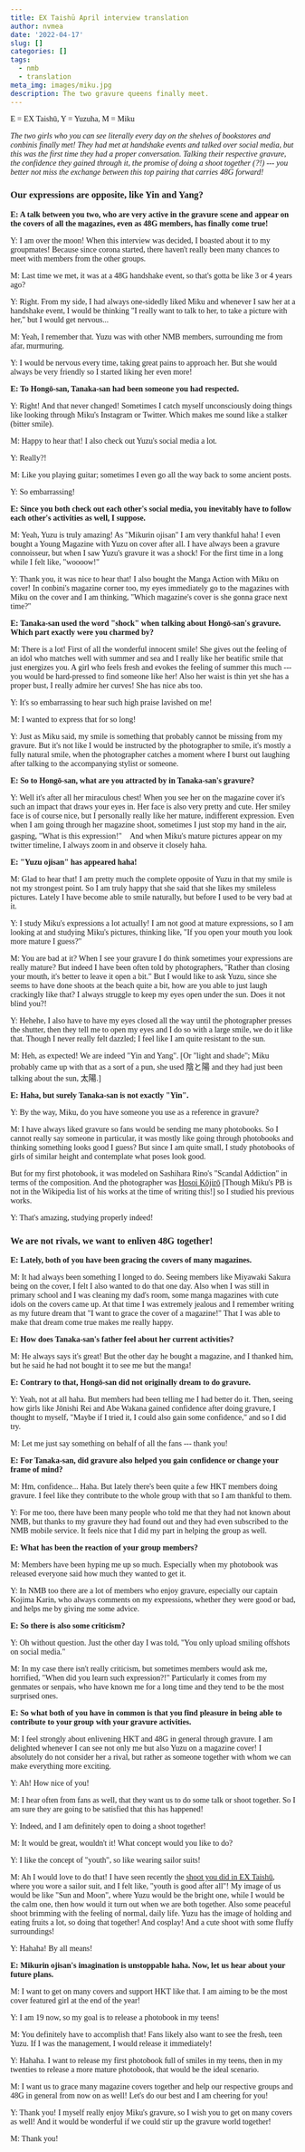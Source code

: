 ```yaml
---
title: EX Taishū April interview translation
author: nvmea
date: '2022-04-17'
slug: []
categories: []
tags:
  - nmb
  - translation
meta_img: images/miku.jpg
description: The two gravure queens finally meet.
---
```


<style type="text/css">

body{

font-family: Charter;

}

\</style>

E = EX Taishū, Y = Yuzuha, M = Miku

*The two girls who you can see literally every day on the shelves of bookstores and conbinis finally met! They had met at handshake events and talked over social media, but this was the first time they had a proper conversation. Talking their respective gravure, the confidence they gained through it, the promise of doing a shoot together (?!) --- you better not miss the exchange between this top pairing that carries 48G forward!*

### Our expressions are opposite, like Yin and Yang?

**E: A talk between you two, who are very active in the gravure scene and appear on the covers of all the magazines, even as 48G members, has finally come true!**

Y: I am over the moon! When this interview was decided, I boasted about it to my groupmates! Because since corona started, there haven't really been many chances to meet with members from the other groups.

M: Last time we met, it was at a 48G handshake event, so that's gotta be like 3 or 4 years ago?

Y: Right. From my side, I had always one-sidedly liked Miku and whenever I saw her at a handshake event, I would be thinking "I really want to talk to her, to take a picture with her," but I would get nervous...

M: Yeah, I remember that. Yuzu was with other NMB members, surrounding me from afar, murmuring.

Y: I would be nervous every time, taking great pains to approach her. But she would always be very friendly so I started liking her even more!

**E: To Hongō-san, Tanaka-san had been someone you had respected.**

Y: Right! And that never changed! Sometimes I catch myself unconsciously doing things like looking through Miku's Instagram or Twitter. Which makes me sound like a stalker (bitter smile).

M: Happy to hear that! I also check out Yuzu's social media a lot.

Y: Really?!

M: Like you playing guitar; sometimes I even go all the way back to some ancient posts.

Y: So embarrassing!

**E: Since you both check out each other's social media, you inevitably have to follow each other's activities as well, I suppose.**

M: Yeah, Yuzu is truly amazing! As "Mikurin ojisan" I am very thankful haha! I even bought a Young Magazine with Yuzu on cover after all. I have always been a gravure connoisseur, but when I saw Yuzu's gravure it was a shock! For the first time in a long while I felt like, "woooow!"

Y: Thank you, it was nice to hear that! I also bought the Manga Action with Miku on cover! In conbini's magazine corner too, my eyes immediately go to the magazines with Miku on the cover and I am thinking, "Which magazine's cover is she gonna grace next time?"

**E: Tanaka-san used the word "shock" when talking about Hongō-san's gravure. Which part exactly were you charmed by?**

M: There is a lot! First of all the wonderful innocent smile! She gives out the feeling of an idol who matches well with summer and sea and I really like her beatific smile that just energizes you. A girl who feels fresh and evokes the feeling of summer this much --- you would be hard-pressed to find someone like her! Also her waist is thin yet she has a proper bust, I really admire her curves! She has nice abs too.

Y: It's so embarrassing to hear such high praise lavished on me!

M: I wanted to express that for so long!

Y: Just as Miku said, my smile is something that probably cannot be missing from my gravure. But it's not like I would be instructed by the photographer to smile, it's mostly a fully natural smile, when the photographer catches a moment where I burst out laughing after talking to the accompanying stylist or someone.

**E: So to Hongō-san, what are you attracted by in Tanaka-san's gravure?**

Y: Well it's after all her miraculous chest! When you see her on the magazine cover it's such an impact that draws your eyes in. Her face is also very pretty and cute. Her smiley face is of course nice, but I personally really like her mature, indifferent expression. Even when I am going through her magazine shoot, sometimes I just stop my hand in the air, gasping, "What is this expression!"　And when Miku's mature pictures appear on my twitter timeline, I always zoom in and observe it closely haha.

**E: "Yuzu ojisan" has appeared haha!**

M: Glad to hear that! I am pretty much the complete opposite of Yuzu in that my smile is not my strongest point. So I am truly happy that she said that she likes my smileless pictures. Lately I have become able to smile naturally, but before I used to be very bad at it.

Y: I study Miku's expressions a lot actually! I am not good at mature expressions, so I am looking at and studying Miku's pictures, thinking like, "If you open your mouth you look more mature I guess?"

M: You are bad at it? When I see your gravure I do think sometimes your expressions are really mature? But indeed I have been often told by photographers, "Rather than closing your mouth, it's better to leave it open a bit." But I would like to ask Yuzu, since she seems to have done shoots at the beach quite a bit, how are you able to just laugh crackingly like that? I always struggle to keep my eyes open under the sun. Does it not blind you?!

Y: Hehehe, I also have to have my eyes closed all the way until the photographer presses the shutter, then they tell me to open my eyes and I do so with a large smile, we do it like that. Though I never really felt dazzled; I feel like I am quite resistant to the sun.

M: Heh, as expected! We are indeed "Yin and Yang". \[Or "light and shade"; Miku probably came up with that as a sort of a pun, she used 陰と陽 and they had just been talking about the sun, 太陽.\]

**E: Haha, but surely Tanaka-san is not exactly "Yin".**

Y: By the way, Miku, do you have someone you use as a reference in gravure?

M: I have always liked gravure so fans would be sending me many photobooks. So I cannot really say someone in particular, it was mostly like going through photobooks and thinking something looks good I guess? But since I am quite small, I study photobooks of girls of similar height and contemplate what poses look good.

But for my first photobook, it was modeled on Sashihara Rino's "Scandal Addiction" in terms of the composition. And the photographer was [Hosoi Kōjirō](https://ja.wikipedia.org/wiki/細居幸次郎) \[Though Miku's PB is not in the Wikipedia list of his works at the time of writing this!\] so I studied his previous works.

Y: That's amazing, studying properly indeed!

### We are not rivals, we want to enliven 48G together!

**E: Lately, both of you have been gracing the covers of many magazines.**

M: It had always been something I longed to do. Seeing members like Miyawaki Sakura being on the cover, I felt I also wanted to do that one day. Also when I was still in primary school and I was cleaning my dad's room, some manga magazines with cute idols on the covers came up. At that time I was extremely jealous and I remember writing as my future dream that "I want to grace the cover of a magazine!" That I was able to make that dream come true makes me really happy.

**E: How does Tanaka-san's father feel about her current activities?**

M: He always says it's great! But the other day he bought a magazine, and I thanked him, but he said he had not bought it to see me but the manga!

**E: Contrary to that, Hongō-san did not originally dream to do gravure.**

Y: Yeah, not at all haha. But members had been telling me I had better do it. Then, seeing how girls like Jōnishi Rei and Abe Wakana gained confidence after doing gravure, I thought to myself, "Maybe if I tried it, I could also gain some confidence," and so I did try.

M: Let me just say something on behalf of all the fans --- thank you!

**E: For Tanaka-san, did gravure also helped you gain confidence or change your frame of mind?**

M: Hm, confidence... Haha. But lately there's been quite a few HKT members doing gravure. I feel like they contribute to the whole group with that so I am thankful to them.

Y: For me too, there have been many people who told me that they had not known about NMB, but thanks to my gravure they had found out and they had even subscribed to the NMB mobile service. It feels nice that I did my part in helping the group as well.

**E: What has been the reaction of your group members?**

M: Members have been hyping me up so much. Especially when my photobook was released everyone said how much they wanted to get it.

Y: In NMB too there are a lot of members who enjoy gravure, especially our captain Kojima Karin, who always comments on my expressions, whether they were good or bad, and helps me by giving me some advice.

**E: So there is also some criticism?**

Y: Oh without question. Just the other day I was told, "You only upload smiling offshots on social media."

M: In my case there isn't really criticism, but sometimes members would ask me, horrified, "When did you learn such expression?!" Particularly it comes from my genmates or senpais, who have known me for a long time and they tend to be the most surprised ones.

**E: So what both of you have in common is that you find pleasure in being able to contribute to your group with your gravure activities.**

M: I feel strongly about enlivening HKT and 48G in general through gravure. I am delighted whenever I can see not only me but also Yuzu on a magazine cover! I absolutely do not consider her a rival, but rather as someone together with whom we can make everything more exciting.

Y: Ah! How nice of you!

M: I hear often from fans as well, that they want us to do some talk or shoot together. So I am sure they are going to be satisfied that this has happened!

Y: Indeed, and I am definitely open to doing a shoot together!

M: It would be great, wouldn't it! What concept would you like to do?

Y: I like the concept of "youth", so like wearing sailor suits!

M: Ah I would love to do that! I have seen recently the [shoot you did in EX Taishū](https://www.instagram.com/p/CcXxKbQPLHT/), where you wore a sailor suit, and I felt like, "youth is good after all"! My image of us would be like "Sun and Moon", where Yuzu would be the bright one, while I would be the calm one, then how would it turn out when we are both together. Also some peaceful shoot brimming with the feeling of normal, daily life. Yuzu has the image of holding and eating fruits a lot, so doing that together! And cosplay! And a cute shoot with some fluffy surroundings!

Y: Hahaha! By all means!

**E: Mikurin ojisan's imagination is unstoppable haha. Now, let us hear about your future plans.**

M: I want to get on many covers and support HKT like that. I am aiming to be the most cover featured girl at the end of the year!

Y: I am 19 now, so my goal is to release a photobook in my teens!

M: You definitely have to accomplish that! Fans likely also want to see the fresh, teen Yuzu. If I was the management, I would release it immediately!

Y: Hahaha. I want to release my first photobook full of smiles in my teens, then in my twenties to release a more mature photobook, that would be the ideal scenario.

M: I want us to grace many magazine covers together and help our respective groups and 48G in general from now on as well! Let's do our best and I am cheering for you!

Y: Thank you! I myself really enjoy Miku's gravure, so I wish you to get on many covers as well! And it would be wonderful if we could stir up the gravure world together!

M: Thank you!
